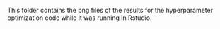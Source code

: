 This folder contains the png files of the results for the hyperparameter optimization code while it was running in Rstudio. 
